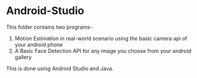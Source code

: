 # Android-Studio

This folder contains two programs-

1) Motion Estimation in real-world scenario using the basic camera api of your android phone
2) A Basic Face Detection API for any image you choose from your android gallery

This is done using Android Studio and Java.
